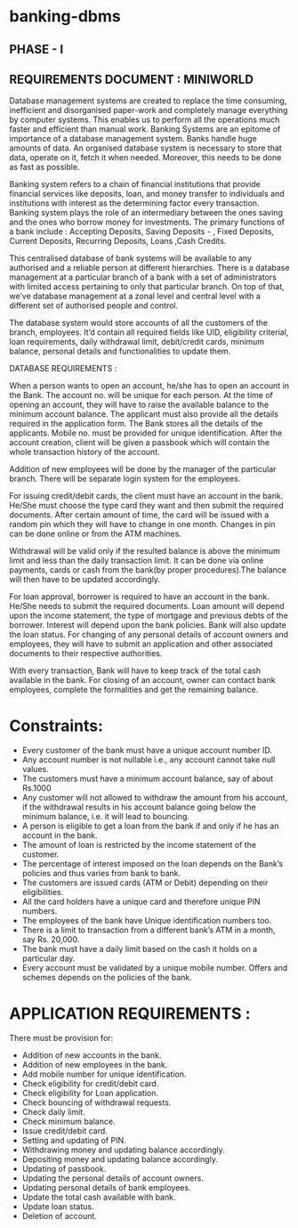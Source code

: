 # banking-dbms

	 	 	 	


##	PHASE - I
##	REQUIREMENTS DOCUMENT : MINIWORLD 

Database management systems are created to replace the time consuming, inefficient and disorganised paper-work and completely manage everything by computer systems. This enables us to perform all the operations much faster and efficient than manual work. Banking Systems are an epitome of importance of a database management system. Banks handle huge amounts of data. An organised database system is necessary to store that data, operate on it, fetch it when needed. Moreover, this needs to be done as fast as possible.

Banking system refers to a chain of financial institutions that provide financial services like deposits, loan, and money transfer to individuals and institutions with interest as the determining factor every transaction. Banking system plays the role of an intermediary between the ones saving and the ones who borrow money for investments. The primary functions of a bank include : Accepting Deposits, Saving Deposits - , Fixed Deposits, Current Deposits, Recurring Deposits, Loans ,Cash Credits.


This centralised database of bank systems will be available to any authorised and a reliable person at different hierarchies. There is a database management at a particular branch of a bank with a set of administrators with limited access pertaining to only that particular branch. On top of that, we’ve database management at a zonal level and central level with a different set of authorised people and control.

The database system would store accounts of all the customers of the branch, employees. It’d contain all required fields like UID, eligibility criterial, loan requirements, daily withdrawal limit, debit/credit cards, minimum balance, personal details and functionalities to update them.


DATABASE 	REQUIREMENTS 	:

When a person wants to open an account, he/she has to open an account in the Bank. The account no. will be unique for each person. At the time of opening an account, they will have to raise the available balance to the minimum account balance. The applicant must also provide all the details required in the application form. The Bank stores all the details of the applicants. Mobile no. must be provided for unique identification. After the account creation, client will be given a passbook which will contain the whole transaction history of the account.

Addition of new employees will be done by the manager of the particular branch. There will be separate login system for the employees.

For issuing credit/debit cards, the client must have an account in the bank. He/She must choose the type card they want and then submit the required documents. After certain amount of time, the card will be issued with a random pin which they will have to change in one month. Changes in pin can be done online or from the ATM machines.

Withdrawal will be valid only if the resulted balance is above the minimum limit and less than the daily transaction limit. It can be done via online payments, cards or cash from the bank(by proper procedures).The balance will then have to be updated accordingly.

For loan approval, borrower is required to have an account in the bank. He/She needs to submit the required documents. Loan amount will depend upon the income statement, the type of mortgage and previous debts of the borrower. Interest will depend upon the bank policies. Bank will also update the loan status.
For changing of any personal details of account owners and employees, they will have to submit an application and other associated documents to their respective authorities.

With every transaction, Bank will have to keep track of the total cash available in the bank.
For closing of an account, owner can contact bank employees, complete the formalities and get the remaining balance.






#	Constraints:

*	Every customer of the bank must have a unique account number ID.
*	Any account number is not nullable i.e., any account cannot take null values.
*	The customers must have a minimum account balance, say of about Rs.1000
*	Any customer will not allowed to withdraw the amount from his account, if the withdrawal results in his account balance going below the minimum balance, i.e. it will lead to bouncing.
*	A person is eligible to get a loan from the bank if and only if he has an account in the bank.
*	The amount of loan is restricted by the income statement of the customer.
*	The percentage of interest imposed on the loan depends on the Bank’s policies and thus varies from bank to bank.
*	The customers are issued cards (ATM or Debit) depending on their eligibilities.
*	All the card holders have a unique card and therefore unique PIN numbers.
*	The employees of the bank have Unique identification numbers too.
*	There is a limit to transaction from a different bank’s ATM in a month, say Rs. 20,000.
*	The bank must have a daily limit based on the cash it holds on a particular day.
*	Every account must be validated by a unique mobile number.
Offers and schemes depends on the policies of the bank.







#	APPLICATION 	REQUIREMENTS 	:

There must be provision for:

*	Addition of new accounts in the bank.
*	Addition of new employees in the bank.
*	Add mobile number for unique identification.
*	Check eligibility for credit/debit card.
*	Check eligibility for Loan application.
*	Check bouncing of withdrawal requests.
*	Check daily limit.
*	Check minimum balance.
*	Issue credit/debit card.
*	Setting and updating of PIN.
*	Withdrawing money and updating balance accordingly.
*	Depositing money and updating balance accordingly.
*	Updating of passbook.
*	Updating the personal details of account owners.
*	Updating personal details of bank employees.
*	Update the total cash available with bank.
*	Update loan status.
*	Deletion of account.

